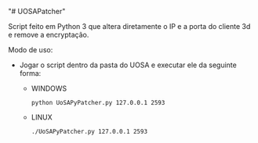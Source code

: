 "# UOSAPatcher" 


Script feito em Python 3 que altera diretamente o IP e a porta do cliente 3d e remove a encryptação.


Modo de uso:

  - Jogar o script dentro da pasta do UOSA e executar ele da seguinte forma:
  
      - WINDOWS
            
            python UoSAPyPatcher.py 127.0.0.1 2593
            
      - LINUX
      
            ./UoSAPyPatcher.py 127.0.0.1 2593
